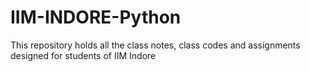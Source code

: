 # IIM-INDORE-Python
This repository holds all the class notes, class codes and assignments designed for students of IIM Indore 
